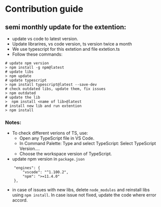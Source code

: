 # Contribution guide

## semi monthly update for the extention:
- update vs code to latest version.
- Update librarires, vs code version, ts version twice a month
- We use typescript for this extetion and file extetion.ts
- Follow these commands:

```
# update npm version
> npm install -g npm@latest
# update libs
> npm update
# update typescript
> npm install typescript@latest --save-dev
# check outdated libs, update them, fix issues
> npm outdated
# update the lib
>  npm install <name of lib>@latest
# install new lib and run extention
> npm install
```

### Notes:
- To check different verions of TS, use:
    - Open any TypeScript file in VS Code.
    - In Command Palette: Type and select TypeScript: Select TypeScript Version....
    - Choose the workspace version of TypeScript.
- update npm version in `package.json`
```
	"engines": {
		"vscode": "^1.100.2",
		"npm": ">=11.4.0"
	},
```
- in case of issues with new libs, delete `node_modules` and reinstall libs using `npm install`. In case issue not fixed, update the code where error accord.